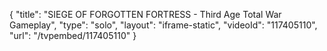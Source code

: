 {
    "title": "SIEGE OF FORGOTTEN FORTRESS - Third Age Total War Gameplay",
    "type": "solo",
    "layout": "iframe-static",
    "videoId": "117405110",
    "url": "\/tvpembed\/117405110"
}